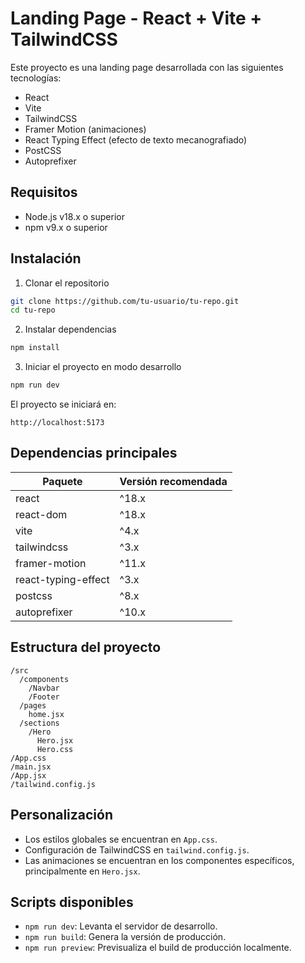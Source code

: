# Landing Page - React + Vite + TailwindCSS

Este proyecto es una landing page desarrollada con las siguientes tecnologías:

- React
- Vite
- TailwindCSS
- Framer Motion (animaciones)
- React Typing Effect (efecto de texto mecanografiado)
- PostCSS
- Autoprefixer

## Requisitos

- Node.js v18.x o superior
- npm v9.x o superior

## Instalación

1. Clonar el repositorio

```bash
git clone https://github.com/tu-usuario/tu-repo.git
cd tu-repo
```

2. Instalar dependencias

```bash
npm install
```

3. Iniciar el proyecto en modo desarrollo

```bash
npm run dev
```

El proyecto se iniciará en:

```
http://localhost:5173
```

## Dependencias principales

| Paquete             | Versión recomendada |
| ------------------- | ------------------- |
| react               | ^18.x               |
| react-dom           | ^18.x               |
| vite                | ^4.x                |
| tailwindcss         | ^3.x                |
| framer-motion       | ^11.x               |
| react-typing-effect | ^3.x                |
| postcss             | ^8.x                |
| autoprefixer        | ^10.x               |

## Estructura del proyecto

```
/src
  /components
    /Navbar
    /Footer
  /pages
    home.jsx
  /sections
    /Hero
      Hero.jsx
      Hero.css
/App.css
/main.jsx
/App.jsx
/tailwind.config.js
```

## Personalización

- Los estilos globales se encuentran en `App.css`.
- Configuración de TailwindCSS en `tailwind.config.js`.
- Las animaciones se encuentran en los componentes específicos, principalmente en `Hero.jsx`.

## Scripts disponibles

- `npm run dev`: Levanta el servidor de desarrollo.
- `npm run build`: Genera la versión de producción.
- `npm run preview`: Previsualiza el build de producción localmente.
